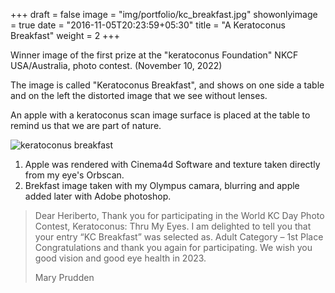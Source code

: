 +++
draft = false
image = "img/portfolio/kc_breakfast.jpg"
showonlyimage = true
date = "2016-11-05T20:23:59+05:30"
title = "A Keratoconus Breakfast"
weight = 2
+++

Winner image of the first prize at the "keratoconus Foundation" NKCF USA/Australia, photo contest. (November 10, 2022)
<!--more-->

The image is called "Keratoconus Breakfast", and shows on one side a table and on the left the distorted image that we see without lenses.

An apple with a keratoconus scan image surface is placed at the table to remind us that we are part of nature.

![keratoconus breakfast](../../img/portfolio/kc_breakfast.jpg)

1. Apple was rendered with Cinema4d Software and texture taken directly from my eye's Orbscan.
2. Brekfast image taken with my Olympus camara, blurring and apple added later with Adobe photoshop.

> Dear Heriberto, Thank you for participating in the World KC Day Photo Contest, Keratoconus: Thru My Eyes.  I am delighted to tell you that your entry “KC Breakfast” was selected as. Adult Category – 1st Place
> Congratulations and thank you again for participating.  We wish you good vision and good eye health in 2023.
> 
>  Mary Prudden  
